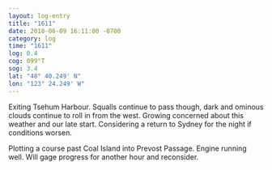 ```yaml
---
layout: log-entry
title: "1611"
date: 2018-06-09 16:11:00 -0700
category: log
time: "1611"
log: 0.4
cog: 099°T
sog: 3.4
lat: "48° 40.249' N"
lon: "123° 24.249' W"
---
```


Exiting Tsehum Harbour. Squalls continue to pass though, dark and ominous clouds continue to roll in from the west. Growing concerned about this weather and our late start. Considering a return to Sydney for the night if conditions worsen. 

Plotting a course past Coal Island into Prevost Passage. Engine running well. Will gage progress for another hour and reconsider.


